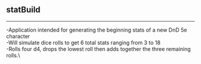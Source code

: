 ## statBuild

********************************************************************************

-Application intended for generating the beginning stats of a new
 DnD 5e character\
-Will simulate dice rolls to get 6 total stats ranging from 3 to 18\
-Rolls four d4, drops the lowest roll then adds together the three remaining
rolls.\
